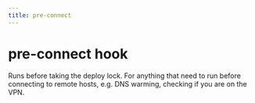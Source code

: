 ```yaml
---
title: pre-connect
---
```


# pre-connect hook

Runs before taking the deploy lock. For anything that need to run before connecting to remote hosts, e.g. DNS warming, checking if you are on the VPN.
